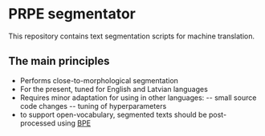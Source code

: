# PRPE segmentator

This repository contains text segmentation scripts for machine translation.

## The main principles

  - Performs close-to-morphological segmentation
  - For the present, tuned for English and Latvian languages
  - Requires minor adaptation for using in other languages:
  -- small source code changes
  -- tuning of hyperparameters
  - to support open-vocabulary, segmented texts should be post-processed using [BPE]

   [BPE]: <https://github.com/rsennrich/subword-nmt>

